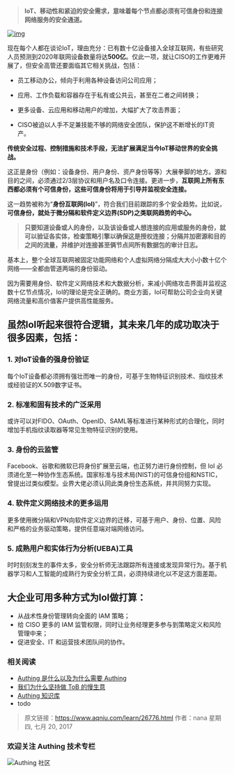 > **IoT、移动性和紧迫的安全需求，意味着每个节点都必须有可信身份和连接网络服务的安全通道。**

<!-- more -->

[![img](http://www.aqniu.com/wp-content/uploads/2017/07/IoI-800-690x456.jpg)](http://www.aqniu.com/wp-content/uploads/2017/07/IoI-800.jpg)

现在每个人都在谈论IoT，理由充分：已有数十亿设备接入全球互联网，有些研究人员预测到2020年联网设备数量将达**500亿**。仅此一项，就让CISO的工作更难开展了，但安全高管还要面临其它相关挑战，包括：

- 员工移动办公，倾向于利用各种设备访问公司应用；

- 应用、工作负载和容器存在于私有或公共云，甚至在二者之间转换；

- 更多设备、云应用和移动用户的增加，大幅扩大了攻击界面；

- CISO被迫以人手不足兼技能不够的网络安全团队，保护这不断增长的IT资产。

  

**传统安全过程、控制措施和技术手段，无法扩展满足当今IoT移动世界的安全挑战。**

这正是身份（例如：设备身份、用户身份、资产身份等等）大展拳脚的地方。源和目的之间，必须通过2/3层协议和用户名及口令连接。更进一步，**互联网上所有东西都必须有个可信身份，这些可信身份将用于引导并监视安全连接。**

这一趋势被称为“**身份互联网(IoI)**”，符合我们目前跟踪的多个安全趋势。比如说，**可信身份，就处于微分隔和软件定义边界(SDP)之类联网趋势的中心。**

> **只要知道设备或人的身份，以及该设备或人想连接的应用或服务的身份，就可以验证各实体，检查策略引擎以确保这是授权连接；分隔并加密源和目的之间的流量，并维护对连接甚至俩节点间所有数据包的审计日志。**

基本上，整个全球互联网被固定功能网络和个人虚拟网络分隔成大大小小数十亿个网络——全都由管道两端的身份驱动。

因为需要用身份、软件定义网络技术和大数据分析，来减小网络攻击界面并监视这数十亿节点情况，IoI的理论是完全正确的。商业方面，IoI可帮助公司企业向关键网络流量和高价值客户提供高性能服务。

## 虽然IoI听起来很符合逻辑，其未来几年的成功取决于很多因素，包括：

### **1. 对IoT设备的强身份验证**

每个IoT设备都必须拥有强壮而唯一的身份，可基于生物特征识别技术、指纹技术或经验证的X.509数字证书。

### **2. 标准和固有技术的广泛采用**

或许可以对FIDO、OAuth、OpenID、SAML等标准进行某种形式的合理化，同时增加手机指纹读取器等常见生物特征识别的使用。

### **3. 身份的云监管**

Facebook、谷歌和微软已将身份扩展至云端，也正努力进行身份控制，但 IoI 必须进化至一种协作生态系统。国家标准与技术局(NIST)的可信身份组和NSTIC，曾提出过类似模型。业界大佬必须认同此类身份生态系统，并共同努力实现。

### **4. 软件定义网络技术的更多运用**

更多使用微分隔和VPN向软件定义边界的迁移，可基于用户、身份、位置、风险和严格的业务驱动策略，提供任意端对端网络访问。

### **5. 成熟用户和实体行为分析(UEBA)工具**

时时刻刻发生的事件太多，安全分析师无法跟踪所有连接或发现异常行为。基于机器学习和人工智能的成熟行为安全分析工具，必须持续进化以不足这方面差距。



## **大企业可用多种方式为IoI做打算：**

- 从战术性身份管理转向全面的 IAM 策略；
- 给 CISO 更多的 IAM 监管权限，同时让业务经理更多参与到策略定义和风险管理中来；
- 促进安全、IT 和运营技术团队间的协作。

### **相关阅读**

- [Authing 是什么以及为什么需要 Authing](https://authing.cn/blog//Authing%E6%98%AF%E4%BB%80%E4%B9%88%E4%BB%A5%E5%8F%8A%E4%B8%BA%E4%BB%80%E4%B9%88%E9%9C%80%E8%A6%81Authing.html)
- [我们为什么坚持做 ToB 的慢生意](https://authing.cn/blog//我们为什么坚持做ToB的慢生意.html)
- [Authing 知识库](https://learn.authing.cn/authing/)
- todo


>原文链接：https://www.aqniu.com/learn/26776.html  作者：nana 星期四, 七月 20, 2017

### 欢迎关注 Authing 技术专栏

![Authing 社区](https://cdn.authing.cn/blog/Authing_mini.jpg)